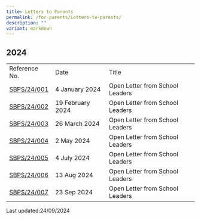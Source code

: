 ```yaml
---
title: Letters to Parents
permalink: /for-parents/Letters-to-parents/
description: ""
variant: markdown
---
```

## 2024

| | | |
|---|---|---|
| Reference No. | Date | Title |
| [SBPS/24/001](/files/Open_Letter_from_SLs_01_2024.pdf)| 4 January 2024 | Open Letter from School Leaders |
| [SBPS/24/002](/files/Open_Letter_from_SLs_02_2024.pdf)| 19 February 2024 | Open Letter from School Leaders |
| [SBPS/24/003](/files/Open_Letter_from_SLs_03_2024.pdf)| 26 March 2024 | Open Letter from School Leaders |
| [SBPS/24/004](/files/Open_Letter_from_SLs_04_2024.pdf)| 2 May 2024 | Open Letter from School Leaders |
| [SBPS/24/005](/files/Open_Letter_from_SLs_05_2024.pdf)| 4 July 2024 | Open Letter from School Leaders |
[SBPS/24/006](/files/Open_Letter_from_SLs_06_2024.pdf)| 13 Aug 2024 | Open Letter from School Leaders |
[SBPS/24/007](/files/Open_Letter_from_SLs_07_2024.pdf)| 23 Sep 2024 | Open Letter from School Leaders |



Last updated:24/09/2024